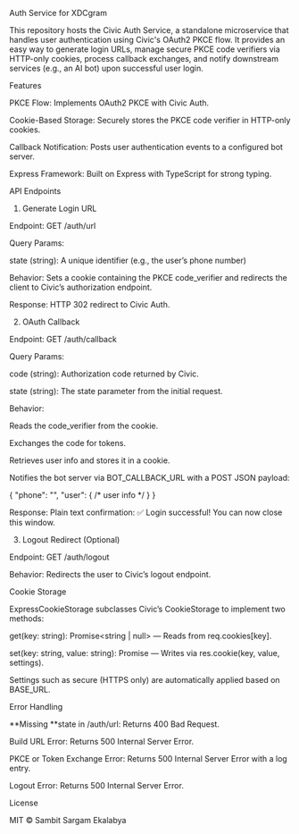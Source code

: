 Auth Service for XDCgram

This repository hosts the Civic Auth Service, a standalone microservice that handles user authentication using Civic's OAuth2 PKCE flow. It provides an easy way to generate login URLs, manage secure PKCE code verifiers via HTTP-only cookies, process callback exchanges, and notify downstream services (e.g., an AI bot) upon successful user login.

Features

PKCE Flow: Implements OAuth2 PKCE with Civic Auth.

Cookie-Based Storage: Securely stores the PKCE code verifier in HTTP-only cookies.

Callback Notification: Posts user authentication events to a configured bot server.

Express Framework: Built on Express with TypeScript for strong typing.

API Endpoints

1. Generate Login URL

Endpoint: GET /auth/url

Query Params:

state (string): A unique identifier (e.g., the user’s phone number)

Behavior: Sets a cookie containing the PKCE code_verifier and redirects the client to Civic’s authorization endpoint.

Response: HTTP 302 redirect to Civic Auth.

2. OAuth Callback

Endpoint: GET /auth/callback

Query Params:

code (string): Authorization code returned by Civic.

state (string): The state parameter from the initial request.

Behavior:

Reads the code_verifier from the cookie.

Exchanges the code for tokens.

Retrieves user info and stores it in a cookie.

Notifies the bot server via BOT_CALLBACK_URL with a POST JSON payload:

{ "phone": "<state>", "user": { /* user info */ } }

Response: Plain text confirmation: ✅ Login successful! You can now close this window.

3. Logout Redirect (Optional)

Endpoint: GET /auth/logout

Behavior: Redirects the user to Civic’s logout endpoint.

Cookie Storage

ExpressCookieStorage subclasses Civic’s CookieStorage to implement two methods:

get(key: string): Promise<string | null> — Reads from req.cookies[key].

set(key: string, value: string): Promise<void> — Writes via res.cookie(key, value, settings).

Settings such as secure (HTTPS only) are automatically applied based on BASE_URL.

Error Handling

**Missing **state in /auth/url: Returns 400 Bad Request.

Build URL Error: Returns 500 Internal Server Error.

PKCE or Token Exchange Error: Returns 500 Internal Server Error with a log entry.

Logout Error: Returns 500 Internal Server Error.

License

MIT © Sambit Sargam Ekalabya

